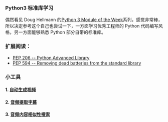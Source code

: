 ### Python3 标准库学习
偶然看见 Doug Hellmann 的[Python 3 Module of the Week](https://pymotw.com/3/)系列，感觉非常棒，所以决定参考这个自己也尝试一下，一方面学习优秀工程师的  Python 代码编写风格，另一方面能够熟悉 Python 部分自带的标准库。

### 扩展阅读：
  - [PEP 206 -- Python Advanced Library](https://www.python.org/dev/peps/pep-0206/)
  - [PEP 594 -- Removing dead batteries from the standard library](https://www.python.org/dev/peps/pep-0594/)

### 小工具

#### 1. [自动生成视频](./mediaprocess/generatevideo.py)
#### 2. [音频提取字幕](./mediaprocess/audio2text.py)
#### 3. [音频内容相似性搜索](./embeddings/sbert-base-chinese-nli.py)